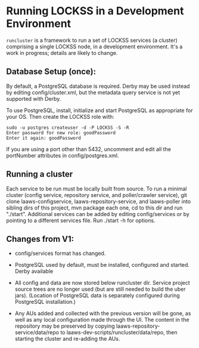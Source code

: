 # Running LOCKSS in a Development Environment

`runcluster` is a framework to run a set of LOCKSS services (a cluster)
comprising a single LOCKSS node, in a development environment.  It's a work
in progress; details are likely to change.

## Database Setup (once):

By default, a PostgreSQL database is required.  Derby may be used instead
by editing config/cluster.xml, but the metadata query service is not yet
supported with Derby.

To use PostgreSQL, install, initialize and start PostgreSQL as appropriate
for your OS.  Then create the LOCKSS role with:

    sudo -u postgres createuser -d -P LOCKSS -S -R
    Enter password for new role: goodPassword
    Enter it again: goodPassword

If you are using a port other than 5432, uncomment and edit all the
portNumber attributes in config/postgres.xml.

## Running a cluster

Each service to be run must be locally built from source.  To run a minimal
cluster (config service, repository service, and poller/crawler service),
git clone laaws-configservice, laaws-repository-service, and laaws-poller
into sibling dirs of this project, mvn package each one, cd to this dir and
run "./start".  Additional services can be added by editing config/services
or by pointing to a different services file.  Run ./start -h for options.



## Changes from V1:

- config/services format has changed.

- PostgreSQL used by default, must be installed, configured and started.
  Derby available

- All config and data are now stored below runcluster dir.  Service project
  source trees are no longer used (but are still needed to build the uber
  jars).  (Location of PostgreSQL data is separately configured during
  PostgreSQL installation.)

- Any AUs added and collected with the previous version will be gone, as
  well as any local configuration made through the UI.  The content in the
  repository may be preserved by copying laaws-repository-service/data/repo
  to laaws-dev-scripts/runcluster/data/repo, then starting the cluster and
  re-adding the AUs.
